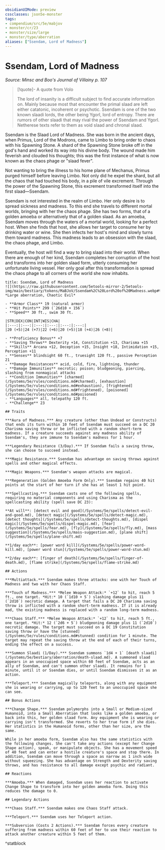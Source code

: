 ```yaml
---
obsidianUIMode: preview
cssclasses: json5e-monster
tags:
- compendium/src/5e/mabjov
- monster/cr/23
- monster/size/large
- monster/type/aberration
aliases: ["Ssendam, Lord of Madness"]
---
```

# Ssendam, Lord of Madness
*Source: Minsc and Boo's Journal of Villainy p. 107*  

> [!quote]- A quote from Volo  
> 
> The lord of insanity is a difficult subject to find accurate information on. Mainly because most that encounter the primal slaad are left either catatonic, incoherent or psychotic. Ssendam is one of the two known slaadi lords, the other being Ygorl, lord of entropy. There are rumors of other slaadi that may rival the power of Ssendam and Ygorl. Netherese texts refer to them as void slaad and chronal slaad.

Ssendam is the Slaad Lord of Madness. She was born in the ancient days, when Primus, Lord of the Modrons, came to Limbo to bring order to chaos with his Spawning Stone. A shard of the Spawning Stone broke off in the god's hand and worked its way into his divine body. The wound made him feverish and clouded his thoughts; this was the first instance of what is now known as the chaos phage or "slaad fever".

Not wanting to bring the illness to his home plane of Mechanus, Primus purged himself before leaving Limbo. Not only did he expel the shard, but all the chaos that had touched his body, in a pile of vile excrement. Through the power of the Spawning Stone, this excrement transformed itself into the first slaad—Ssendam.

Ssendam is not interested in the realm of Limbo. Her only desire is to spread sickness and madness. To this end she travels to different mortal worlds, bringing with her the chaos phage. She has two forms, that of a golden amoeba or alternatively that of a golden slaad. As an amoeba, Ssendam moves through the waters of a mortal world, looking for a perfect host. When she finds that host, she allows her target to consume her by drinking water or wine. She then infects her host's mind and slowly turns them toward madness. This madness leads to an obsession with the slaad, the chaos phage, and Limbo.

Eventually, the host will find a way to bring slaad into their world. When there are enough of her kind, Ssendam completes her corruption of the host and transforms into her golden slaad form, utterly consuming her unfortunate living vessel. Her only goal after this transformation is spread the chaos phage to all corners of the world she now inhabits.

```ad-statblock
title: Ssendam, Lord of Madness
![](https://raw.githubusercontent.com/5etools-mirror-2/5etools-img/main/bestiary/tokens/MaBJoV/Ssendam%2C%20Lord%20of%20Madness.webp#token)
*Large aberration, Chaotic Evil*

- **Armor Class** 19 (natural armor)
- **Hit Points** 299 (`26d10 + 156`)
- **Speed** 30 ft., swim 30 ft.

|STR|DEX|CON|INT|WIS|CHA|
|:---:|:---:|:---:|:---:|:---:|:---:|
|20 (+5)|24 (+7)|22 (+6)|20 (+5)|18 (+4)|26 (+8)|

- **Proficiency Bonus** +7
- **Saving Throws** Dexterity +14, Constitution +13, Charisma +15
- **Skills** Arcana +12, Deception +15, Insight +18, Intimidation +15, Perception +11
- **Senses** blindsight 60 ft., truesight 120 ft., passive Perception 21
- **Damage Resistances** acid, cold, fire, lightning, thunder
- **Damage Immunities** necrotic; poison; bludgeoning, piercing, slashing from nonmagical attacks
- **Condition Immunities** [charmed](/Systems/5e/rules/conditions.md#charmed), [exhaustion](/Systems/5e/rules/conditions.md#exhaustion), [frightened](/Systems/5e/rules/conditions.md#frightened), [poisoned](/Systems/5e/rules/conditions.md#poisoned)
- **Languages** all, telepathy 120 ft.
- **Challenge** 23

## Traits

***Aura of Madness.*** Any creature (other than Undead or Constructs) that ends its turn within 10 feet of Ssendam must succeed on a DC 20 Charisma saving throw or be inflicted with a random short-term madness. If a creature succeeds against any madness ability of Ssendam's, they are immune to Ssendam's madness for 1 hour.

***Legendary Resistance (3/Day).*** If Ssendam fails a saving throw, she can choose to succeed instead.

***Magic Resistance.*** Ssendam has advantage on saving throws against spells and other magical effects.

***Magic Weapons.*** Ssendam's weapon attacks are magical.

***Regeneration (Golden Amoeba Form Only).*** Ssendam regains 40 hit points at the start of her turn if she has at least 1 hit point.

***Spellcasting.*** Ssendam casts one of the following spells, requiring no material components and using Charisma as the spellcasting ability (spell save DC 23):

**At will**: [detect evil and good](/Systems/5e/spells/detect-evil-and-good.md), [detect magic](/Systems/5e/spells/detect-magic.md), [detect thoughts](/Systems/5e/spells/detect-thoughts.md), [dispel magic](/Systems/5e/spells/dispel-magic.md), [fear](/Systems/5e/spells/fear.md), [fly](/Systems/5e/spells/fly.md), [mass suggestion](/Systems/5e/spells/mass-suggestion.md), [plane shift](/Systems/5e/spells/plane-shift.md)

**1/day each**: [power word kill](/Systems/5e/spells/power-word-kill.md), [power word stun](/Systems/5e/spells/power-word-stun.md)

**2/day each**: [finger of death](/Systems/5e/spells/finger-of-death.md), [flame strike](/Systems/5e/spells/flame-strike.md)

## Actions

***Multiattack.*** Ssendam makes three attacks: one with her Touch of Madness and two with her Chaos Staff.

***Touch of Madness.*** *Melee Weapon Attack:* `+12` to hit, reach 5 ft., one target. *Hit:* 10 (`1d10 + 5`) slashing damage plus 11 (`2d10`) necrotic damage. A target that fails a DC 20 Charisma saving throw is inflicted with a random short-term madness. If it is already mad, the existing madness is replaced with a random long-term madness.

***Chaos Staff.*** *Melee Weapon Attack:* `+12` to hit, reach 5 ft., one target. *Hit:* 12 (`2d6 + 5`) bludgeoning damage plus 11 (`2d10`) necrotic damage. The target must succeed on a DC 19 Constitution saving throw or have the [stunned](/Systems/5e/rules/conditions.md#stunned) condition for 1 minute. The target may repeat the saving throw at the end of each of their turns, ending the effect on a success.

***Summon Slaadi (1/Day).*** Ssendam summons `1d4 + 1` [death slaadi](/Systems/5e/bestiary/aberration/death-slaad.md). A summoned slaad appears in an unoccupied space within 60 feet of Ssendam, acts as an ally of Ssendam, and can't summon other slaadi. It remains for 1 minute, until it or Ssendam dies, or until Ssendam dismisses it as an action.

***Teleport.*** Ssendam magically teleports, along with any equipment she is wearing or carrying, up to 120 feet to an unoccupied space she can see.

## Bonus Actions

***Change Shape.*** Ssendam polymorphs into a Small or Medium-sized Humanoid, into a Small Aberration that looks like a golden amoeba, or back into this, her golden slaad form. Any equipment she is wearing or carrying isn't transformed. She reverts to her true form if she dies. Her statistics in the Humanoid forms, other than her size, are the same.

While in her amoeba form, Ssendam also has the same statistics with the following changes. She can't take any actions (except her Change Shape action), speak, or manipulate objects. She has a movement speed of 40 feet and can enter a hostile creature's space and stop there. In addition, Ssendam can move through a space as narrow as 1 inch wide without squeezing. She has advantage on Strength and Dexterity saving throws, and has resistance to all damage except psychic and radiant.

## Reactions

***Amoeba.*** When damaged, Ssendam uses her reaction to activate Change Shape to transform into her golden amoeba form. Doing this reduces the damage to 0.

## Legendary Actions

***Chaos Staff.*** Ssendam makes one Chaos Staff attack.

***Teleport.*** Ssendam uses her Teleport action.

***Subversion (Costs 2 Actions).*** Ssendam forces every creature suffering from madness within 60 feet of her to use their reaction to attack another creature within 5 feet of them.
```
^statblock